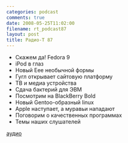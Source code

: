 ```yaml
---
categories: podcast
comments: true
date: 2008-05-25T11:02:00
filename: rt_podcast87
layout: post
title: Радио-Т 87
---
```


- Скажем да! Fedora 9
- iPod в глаз
- Новый Eee необычной формы
- Гугл открывает сайтовую платформу
- ТВ и медиа устройства
- Сдача бактерий для ЭВМ
- Посмотрим на BlackBerry Bold
- Новый Gentoo-образный linux
- Apple наступает, а муравьи нападают
- Поговорим о качественных программах
- Темы наших слушателей

[аудио](http://cdn.radio-t.com/rt_podcast87.mp3)
<audio src="http://cdn.radio-t.com/rt_podcast87.mp3" preload="none"></audio>

